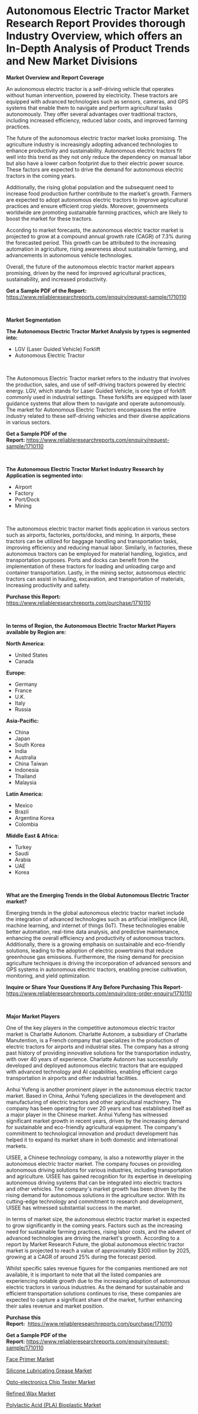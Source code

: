 <p><h1>Autonomous Electric Tractor Market Research Report Provides thorough Industry Overview, which offers an In-Depth Analysis of Product Trends and New Market Divisions</h1></p><p><strong>Market Overview and Report Coverage</strong></p>
<p><p>An autonomous electric tractor is a self-driving vehicle that operates without human intervention, powered by electricity. These tractors are equipped with advanced technologies such as sensors, cameras, and GPS systems that enable them to navigate and perform agricultural tasks autonomously. They offer several advantages over traditional tractors, including increased efficiency, reduced labor costs, and improved farming practices.</p><p>The future of the autonomous electric tractor market looks promising. The agriculture industry is increasingly adopting advanced technologies to enhance productivity and sustainability. Autonomous electric tractors fit well into this trend as they not only reduce the dependency on manual labor but also have a lower carbon footprint due to their electric power source. These factors are expected to drive the demand for autonomous electric tractors in the coming years.</p><p>Additionally, the rising global population and the subsequent need to increase food production further contribute to the market's growth. Farmers are expected to adopt autonomous electric tractors to improve agricultural practices and ensure efficient crop yields. Moreover, governments worldwide are promoting sustainable farming practices, which are likely to boost the market for these tractors.</p><p>According to market forecasts, the autonomous electric tractor market is projected to grow at a compound annual growth rate (CAGR) of 7.3% during the forecasted period. This growth can be attributed to the increasing automation in agriculture, rising awareness about sustainable farming, and advancements in autonomous vehicle technologies.</p><p>Overall, the future of the autonomous electric tractor market appears promising, driven by the need for improved agricultural practices, sustainability, and increased productivity.</p></p>
<p><strong>Get a Sample PDF of the Report:</strong> <a href="https://www.reliableresearchreports.com/enquiry/request-sample/1710110">https://www.reliableresearchreports.com/enquiry/request-sample/1710110</a></p>
<p>&nbsp;</p>
<p><strong>Market Segmentation</strong></p>
<p><strong>The Autonomous Electric Tractor Market Analysis by types is segmented into:</strong></p>
<p><ul><li>LGV (Laser Guided Vehicle) Forklift</li><li>Autonomous Electric Tractor</li></ul></p>
<p>&nbsp;</p>
<p><p>The Autonomous Electric Tractor market refers to the industry that involves the production, sales, and use of self-driving tractors powered by electric energy. LGV, which stands for Laser Guided Vehicle, is one type of forklift commonly used in industrial settings. These forklifts are equipped with laser guidance systems that allow them to navigate and operate autonomously. The market for Autonomous Electric Tractors encompasses the entire industry related to these self-driving vehicles and their diverse applications in various sectors.</p></p>
<p><strong>Get a Sample PDF of the Report:</strong>&nbsp;<a href="https://www.reliableresearchreports.com/enquiry/request-sample/1710110">https://www.reliableresearchreports.com/enquiry/request-sample/1710110</a></p>
<p>&nbsp;</p>
<p><strong>The Autonomous Electric Tractor Market Industry Research by Application is segmented into:</strong></p>
<p><ul><li>Airport</li><li>Factory</li><li>Port/Dock</li><li>Mining</li></ul></p>
<p>&nbsp;</p>
<p><p>The autonomous electric tractor market finds application in various sectors such as airports, factories, ports/docks, and mining. In airports, these tractors can be utilized for baggage handling and transportation tasks, improving efficiency and reducing manual labor. Similarly, in factories, these autonomous tractors can be employed for material handling, logistics, and transportation purposes. Ports and docks can benefit from the implementation of these tractors for loading and unloading cargo and container transportation. Lastly, in the mining sector, autonomous electric tractors can assist in hauling, excavation, and transportation of materials, increasing productivity and safety.</p></p>
<p><strong>Purchase this Report:</strong>&nbsp; <a href="https://www.reliableresearchreports.com/purchase/1710110">https://www.reliableresearchreports.com/purchase/1710110</a></p>
<p>&nbsp;</p>
<p><strong>In terms of Region, the Autonomous Electric Tractor Market Players available by Region are:</strong></p>
<p>
    <p> <strong> North America: </strong>
        <ul>
            <li>United States</li>
            <li>Canada</li>
        </ul>
        </p> 
    <p> <strong> Europe: </strong>
        <ul>
            <li>Germany</li>
            <li>France</li>
            <li>U.K.</li>
            <li>Italy</li>
            <li>Russia</li>
        </ul>
        </p> 
    <p> <strong> Asia-Pacific: </strong>
        <ul>
            <li>China</li>
            <li>Japan</li>
            <li>South Korea</li>
            <li>India</li>
            <li>Australia</li>
            <li>China Taiwan</li>
            <li>Indonesia</li>
            <li>Thailand</li>
            <li>Malaysia</li>
        </ul>
        </p> 
    <p> <strong> Latin America: </strong>
        <ul>
            <li>Mexico</li>
            <li>Brazil</li>
            <li>Argentina Korea</li>
            <li>Colombia</li>
        </ul>
        </p> 
    <p> <strong> Middle East & Africa: </strong>
        <ul>
            <li>Turkey</li>
            <li>Saudi</li>
            <li>Arabia</li>
            <li>UAE</li>
            <li>Korea</li>
        </ul>
    </p>
    </p>
<p>&nbsp;</p>
<p><strong>What are the Emerging Trends in the Global Autonomous Electric Tractor market?</strong></p>
<p><p>Emerging trends in the global autonomous electric tractor market include the integration of advanced technologies such as artificial intelligence (AI), machine learning, and internet of things (IoT). These technologies enable better automation, real-time data analysis, and predictive maintenance, enhancing the overall efficiency and productivity of autonomous tractors. Additionally, there is a growing emphasis on sustainable and eco-friendly solutions, leading to the adoption of electric powertrains that reduce greenhouse gas emissions. Furthermore, the rising demand for precision agriculture techniques is driving the incorporation of advanced sensors and GPS systems in autonomous electric tractors, enabling precise cultivation, monitoring, and yield optimization.</p></p>
<p><strong>Inquire or Share Your Questions If Any Before Purchasing This Report</strong>- <a href="https://www.reliableresearchreports.com/enquiry/pre-order-enquiry/1710110">https://www.reliableresearchreports.com/enquiry/pre-order-enquiry/1710110</a></p>
<p>&nbsp;</p>
<p><strong>Major Market Players</strong></p>
<p><p>One of the key players in the competitive autonomous electric tractor market is Charlatte Autonom. Charlatte Autonom, a subsidiary of Charlatte Manutention, is a French company that specializes in the production of electric tractors for airports and industrial sites. The company has a strong past history of providing innovative solutions for the transportation industry, with over 40 years of experience. Charlatte Autonom has successfully developed and deployed autonomous electric tractors that are equipped with advanced technology and AI capabilities, enabling efficient cargo transportation in airports and other industrial facilities.</p><p>Anhui Yufeng is another prominent player in the autonomous electric tractor market. Based in China, Anhui Yufeng specializes in the development and manufacturing of electric tractors and other agricultural machinery. The company has been operating for over 20 years and has established itself as a major player in the Chinese market. Anhui Yufeng has witnessed significant market growth in recent years, driven by the increasing demand for sustainable and eco-friendly agricultural equipment. The company's commitment to technological innovation and product development has helped it to expand its market share in both domestic and international markets.</p><p>UISEE, a Chinese technology company, is also a noteworthy player in the autonomous electric tractor market. The company focuses on providing autonomous driving solutions for various industries, including transportation and agriculture. UISEE has gained recognition for its expertise in developing autonomous driving systems that can be integrated into electric tractors and other vehicles. The company's market growth has been driven by the rising demand for autonomous solutions in the agriculture sector. With its cutting-edge technology and commitment to research and development, UISEE has witnessed substantial success in the market.</p><p>In terms of market size, the autonomous electric tractor market is expected to grow significantly in the coming years. Factors such as the increasing need for sustainable farming practices, rising labor costs, and the advent of advanced technologies are driving the market's growth. According to a report by Market Research Future, the global autonomous electric tractor market is projected to reach a value of approximately $300 million by 2025, growing at a CAGR of around 25% during the forecast period.</p><p>Whilst specific sales revenue figures for the companies mentioned are not available, it is important to note that all the listed companies are experiencing notable growth due to the increasing adoption of autonomous electric tractors in various industries. As the demand for sustainable and efficient transportation solutions continues to rise, these companies are expected to capture a significant share of the market, further enhancing their sales revenue and market position.</p></p>
<p><strong>Purchase this Report:</strong>&nbsp;&nbsp;<a href="https://www.reliableresearchreports.com/purchase/1710110">https://www.reliableresearchreports.com/purchase/1710110</a></p>
<p></p>
<p><strong>Get a Sample PDF of the Report:</strong>&nbsp;<a href="https://www.reliableresearchreports.com/enquiry/request-sample/1710110">https://www.reliableresearchreports.com/enquiry/request-sample/1710110</a></p>
<p><p><a href="https://github.com/ChiragRp1/Market-Research-Report-List-1/blob/main/face-primer-market.md">Face Primer Market</a></p><p><a href="https://www.linkedin.com/pulse/silicone-lubricating-grease-market-research-report-unlocks-zrvne/">Silicone Lubricating Grease Market</a></p><p><a href="https://issuu.com/reportprime-2/docs/opto-electronics-chip-tester-market-size-2030.pptx?fr=xKAE9_zU1NQ">Opto-electronics Chip Tester Market</a></p><p><a href="https://www.linkedin.com/pulse/refined-wax-market-challenges-opportunities-growth-drivers-p6dse/">Refined Wax Market</a></p><p><a href="https://medium.com/@christopherbennett19/polylactic-acid-pla-bioplastic-market-trends-and-market-analysis-forecasted-for-period-2023-2030-6144c21ad3c1">Polylactic Acid (PLA) Bioplastic Market</a></p></p>